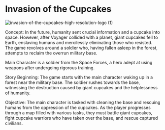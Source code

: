 # Invasion of the Cupcakes 

![invasion-of-the-cupcakes-high-resolution-logo (1)](https://github.com/tarkancanova/Invasion-of-the-Cupcakes/assets/43688860/be976bd9-90d2-4075-97b3-9ef325d2758f)

Concept: In the future, humanity sent crucial information and a cupcake into space. However, after Voyager collided with a planet, giant cupcakes fell to Earth, enslaving humans and mercilessly eliminating those who resisted. The game revolves around a soldier who, having fallen asleep in the forest, attempts to reclaim the overrun military base.

Main Character is a soldier from the Space Forces, a hero adept at using weapons after undergoing rigorous training.

Story Beginning:
The game starts with the main character waking up in a forest near the military base. The soldier rushes towards the base, witnessing the destruction caused by giant cupcakes and the helplessness of humanity.

Objective:
The main character is tasked with cleaning the base and rescuing humans from the oppression of the cupcakes. As the player progresses through a map filled with various tasks, they must battle giant cupcakes, fight cupcake warriors who have taken over the base, and rescue captured civilians.
 

